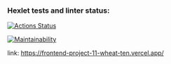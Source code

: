 ### Hexlet tests and linter status:
[![Actions Status](https://github.com/dsdisperfect/frontend-project-11/actions/workflows/hexlet-check.yml/badge.svg)](https://github.com/dsdisperfect/frontend-project-11/actions)

[![Maintainability](https://api.codeclimate.com/v1/badges/75b3cd6645e82e9c28bd/maintainability)](https://codeclimate.com/github/dsdisperfect/frontend-project-11/maintainability)

link: https://frontend-project-11-wheat-ten.vercel.app/